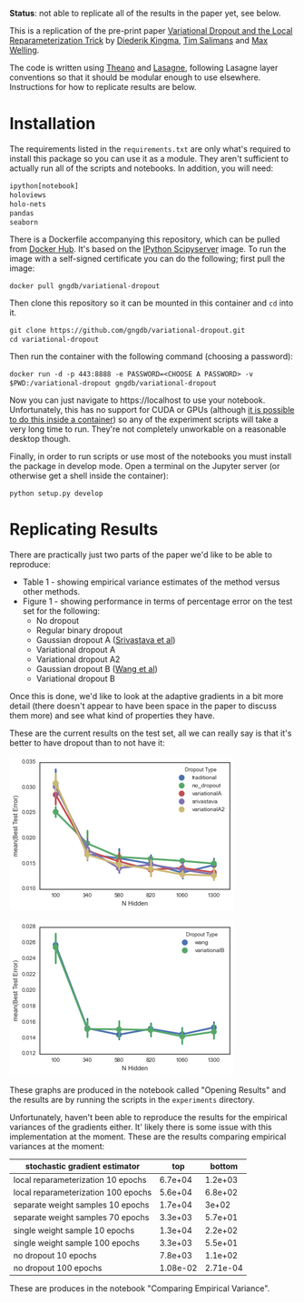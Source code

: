 
__Status__: not able to replicate all of the results in the paper yet, see
below.

This is a replication of the pre-print paper [Variational Dropout and the
Local Reparameterization Trick][arxiv] by [Diederik Kingma][kingma], 
[Tim Salimans][salimans] and [Max Welling][welling].

The code is written using [Theano][] and [Lasagne][], following Lasagne
layer conventions so that it should be modular enough to use elsewhere.
Instructions for how to replicate results are below.

Installation
============

The requirements listed in the `requirements.txt` are only what's required
to install this package so you can use it as a module. They aren't
sufficient to actually run all of the scripts and notebooks. In addition,
you will need:

```
ipython[notebook]
holoviews
holo-nets
pandas
seaborn
```

There is a Dockerfile accompanying this repository, which can be pulled
from [Docker Hub][dockerhub]. It's based on the [IPython
Scipyserver][scipyserver] image. To run the image with a self-signed
certificate you can do the following; first pull the image:

```
docker pull gngdb/variational-dropout
```

Then clone this repository so it can be mounted in this container and `cd`
into it.

```
git clone https://github.com/gngdb/variational-dropout.git
cd variational-dropout
```

Then run the container with the following command (choosing a password):

```
docker run -d -p 443:8888 -e PASSWORD=<CHOOSE A PASSWORD> -v $PWD:/variational-dropout gngdb/variational-dropout
```

Now you can just navigate to https://localhost to use your notebook.
Unfortunately, this has no support for CUDA or GPUs (although [it is
possible to do this inside a container][kaixhin]) so any of the experiment
scripts will take a very long time to run. They're not completely
unworkable on a reasonable desktop though.

Finally, in order to run scripts or use most of the notebooks you must
install the package in develop mode. Open a terminal on the Jupyter server
(or otherwise get a shell inside the container):

```
python setup.py develop
```

Replicating Results
===================

There are practically just two parts of the paper we'd like to be able to
reproduce:

* Table 1 - showing empirical variance estimates of the method versus other
methods.
* Figure 1 - showing performance in terms of percentage error on the test
set for the following:
    * No dropout
    * Regular binary dropout
    * Gaussian dropout A ([Srivastava et al][sriva])
    * Variational dropout A
    * Variational dropout A2
    * Gaussian dropout B ([Wang et al][wang])
    * Variational dropout B

Once this is done, we'd like to look at the adaptive gradients in a bit
more detail (there doesn't appear to have been space in the paper to
discuss them more) and see what kind of properties they have.

These are the current results on the test set, all we can really say is
that it's better to have dropout than to not have it: 

![figure1a]

![figure1b]

These graphs are produced in the notebook called "Opening Results" and the
results are by running the scripts in the `experiments` directory.

Unfortunately, haven't been able to reproduce the results for the empirical
variances of the gradients either. It' likely there is some issue with this
implementation at the moment. These are the results comparing empirical
variances at the moment:

 stochastic gradient estimator      | top       | bottom
------------------------------------|-----------|-------
local reparameterization 10 epochs  | 6.7e+04   | 1.2e+03
local reparameterization 100 epochs | 5.6e+04   | 6.8e+02
separate weight samples  10 epochs  | 1.7e+04   | 3e+02
separate weight samples 70 epochs   | 3.3e+03   | 5.7e+01
single weight sample 10 epochs      | 1.3e+04   | 2.2e+02
single weight sample 100 epochs     | 3.3e+03   | 5.5e+01
no dropout 10 epochs                | 7.8e+03   | 1.1e+02
no dropout 100 epochs               | 1.08e-02 | 2.71e-04

These are produces in the notebook "Comparing Empirical Variance".

[arxiv]: http://arxiv.org/abs/1506.02557
[kingma]: http://dpkingma.com/
[salimans]: http://timsalimans.com/
[welling]: https://www.ics.uci.edu/~welling/
[theano]: http://deeplearning.net/software/theano/
[lasagne]: https://lasagne.readthedocs.org/en/latest/
[dockerhub]: https://hub.docker.com/r/gngdb/variational-dropout/
[scipyserver]: https://github.com/ipython/docker-notebook/tree/master/scipyserver
[kaixhin]: https://github.com/Kaixhin/dockerfiles
[sriva]: http://jmlr.org/papers/v15/srivastava14a.html
[wang]: http://machinelearning.wustl.edu/mlpapers/papers/wang13a
[figure1a]: images/figure1a.png
[figure1b]: images/figure1b.png
